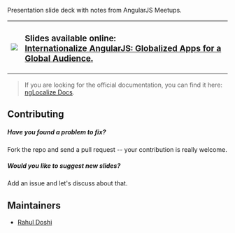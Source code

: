 Presentation slide deck with notes from AngularJS Meetups.

<table>
    <tr>
        <td>
            <a href="http://doshprompt.github.io/angular-localization-meetup/">
                <img src="https://raw.githubusercontent.com/doshprompt/angular-localization-meetup/gh-pages/assets/fa-globe.png">
            </a>
        </td>
        <td>
            <h3>Slides available online:<br>
                <a href="http://doshprompt.github.io/angular-localization-meetup/">
                    Internationalize AngularJS: Globalized Apps for a Global Audience.
                </a>
            </h3>
        </td>
    </tr>
</table>

> If you are looking for the official documentation, you can find it here: [ngLocalize Docs](http://doshprompt.github.io/angular-localization).

## Contributing

##### Have you found a problem to fix?
Fork the repo and send a pull request -- your contribution is really welcome.

##### Would you like to suggest new slides?
Add an issue and let's discuss about that.

## Maintainers
- [Rahul Doshi](https://github.com/doshprompt)
